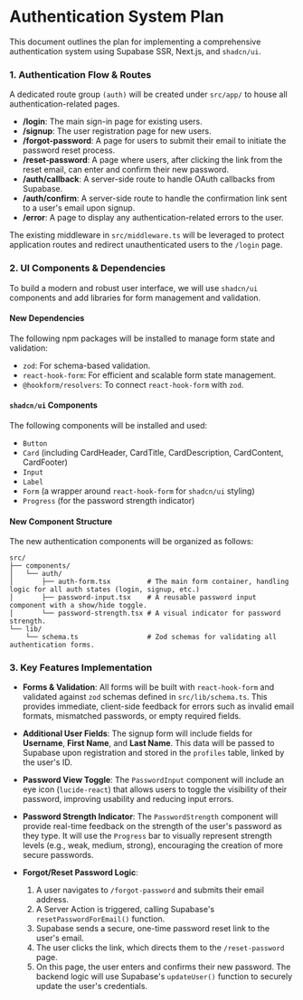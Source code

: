 # Authentication System Plan

This document outlines the plan for implementing a comprehensive authentication system using Supabase SSR, Next.js, and `shadcn/ui`.

### 1. Authentication Flow & Routes

A dedicated route group `(auth)` will be created under `src/app/` to house all authentication-related pages.

-   **/login**: The main sign-in page for existing users.
-   **/signup**: The user registration page for new users.
-   **/forgot-password**: A page for users to submit their email to initiate the password reset process.
-   **/reset-password**: A page where users, after clicking the link from the reset email, can enter and confirm their new password.
-   **/auth/callback**: A server-side route to handle OAuth callbacks from Supabase.
-   **/auth/confirm**: A server-side route to handle the confirmation link sent to a user's email upon signup.
-   **/error**: A page to display any authentication-related errors to the user.

The existing middleware in `src/middleware.ts` will be leveraged to protect application routes and redirect unauthenticated users to the `/login` page.

### 2. UI Components & Dependencies

To build a modern and robust user interface, we will use `shadcn/ui` components and add libraries for form management and validation.

#### New Dependencies
The following npm packages will be installed to manage form state and validation:
-   `zod`: For schema-based validation.
-   `react-hook-form`: For efficient and scalable form state management.
-   `@hookform/resolvers`: To connect `react-hook-form` with `zod`.

#### `shadcn/ui` Components
The following components will be installed and used:
-   `Button`
-   `Card` (including CardHeader, CardTitle, CardDescription, CardContent, CardFooter)
-   `Input`
-   `Label`
-   `Form` (a wrapper around `react-hook-form` for `shadcn/ui` styling)
-   `Progress` (for the password strength indicator)

#### New Component Structure
The new authentication components will be organized as follows:

```
src/
├── components/
│   └── auth/
│       ├── auth-form.tsx         # The main form container, handling logic for all auth states (login, signup, etc.)
│       ├── password-input.tsx    # A reusable password input component with a show/hide toggle.
│       └── password-strength.tsx # A visual indicator for password strength.
└── lib/
    └── schema.ts                 # Zod schemas for validating all authentication forms.
```

### 3. Key Features Implementation

-   **Forms & Validation**: All forms will be built with `react-hook-form` and validated against `zod` schemas defined in `src/lib/schema.ts`. This provides immediate, client-side feedback for errors such as invalid email formats, mismatched passwords, or empty required fields.

-   **Additional User Fields**: The signup form will include fields for **Username**, **First Name**, and **Last Name**. This data will be passed to Supabase upon registration and stored in the `profiles` table, linked by the user's ID.

-   **Password View Toggle**: The `PasswordInput` component will include an eye icon (`lucide-react`) that allows users to toggle the visibility of their password, improving usability and reducing input errors.

-   **Password Strength Indicator**: The `PasswordStrength` component will provide real-time feedback on the strength of the user's password as they type. It will use the `Progress` bar to visually represent strength levels (e.g., weak, medium, strong), encouraging the creation of more secure passwords.

-   **Forgot/Reset Password Logic**:
    1.  A user navigates to `/forgot-password` and submits their email address.
    2.  A Server Action is triggered, calling Supabase's `resetPasswordForEmail()` function.
    3.  Supabase sends a secure, one-time password reset link to the user's email.
    4.  The user clicks the link, which directs them to the `/reset-password` page.
    5.  On this page, the user enters and confirms their new password. The backend logic will use Supabase's `updateUser()` function to securely update the user's credentials.
